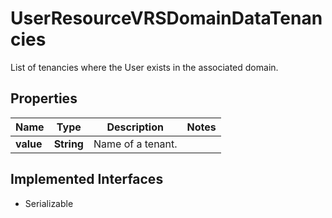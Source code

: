 

# UserResourceVRSDomainDataTenancies

List of tenancies where the User exists in the associated domain.

## Properties

Name | Type | Description | Notes
------------ | ------------- | ------------- | -------------
**value** | **String** | Name of a tenant. | 


## Implemented Interfaces

* Serializable


